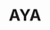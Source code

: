 ---
layout: home

title: AYA
titleTemplate: Android ADB Desktop App

hero:
  name: "AYA"
  text: "Android ADB Desktop App"
  tagline: AYA is a desktop application for easily controlling android devices, which can be considered as a GUI wrapper for ADB.
  actions:
    - theme: brand
      text: Get Started
      link: /guide/
    - theme: alt
      text: Windows
      link: https://release.liriliri.io/AYA-1.12.0-win-x64.exe
    - theme: alt
      text: macOS Apple silicon
      link: https://release.liriliri.io/AYA-1.12.0-mac-arm64.dmg 
    - theme: alt
      text: macOS Intel chip 
      link: https://release.liriliri.io/AYA-1.12.0-mac-x64.dmg 
    - theme: alt
      text: Linux
      link: https://release.liriliri.io/AYA-1.12.0-linux-x86_64.AppImage
  image:
    src: /screenshot.png
    alt: screenshot

features:
  - icon:
      src: /rocket.svg
    title: Easy to Install
    details: Built-in ADB, ready to use upon installation without any additional complicated operations.
  - icon:
      src: /tools.svg
    title: Feature-rich
    details: Divided into multiple panels by category, including app management, performance monitoring, process management, and more.
  - icon:
      src: /easy.svg
    title: Easy to Use
    details: Graphical user interface, one-click operations, no need to input any commands. 
---